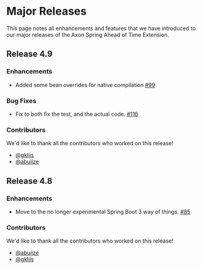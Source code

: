 # Major Releases

This page notes all enhancements and features that we have introduced to our major releases of the Axon Spring Ahead of Time Extension.

## Release 4.9

### Enhancements

- Added some bean overrides for native compilation [#99](https://github.com/AxonFramework/extension-spring-aot/pull/99)

### Bug Fixes

- Fix to both fix the test, and the actual code. [#116](https://github.com/AxonFramework/extension-spring-aot/pull/116)

### Contributors

We'd like to thank all the contributors who worked on this release!

- [@gklijs](https://github.com/gklijs)
- [@abuijze](https://github.com/abuijze)

## Release 4.8

### Enhancements

- Move to the no longer experimental Spring Boot 3 way of things. [#85](https://github.com/AxonFramework/extension-spring-aot/pull/85)

### Contributors

We'd like to thank all the contributors who worked on this release!

- [@abuijze](https://github.com/abuijze)
- [@gklijs](https://github.com/gklijs)